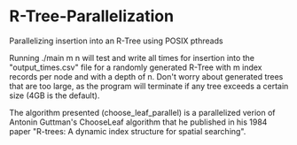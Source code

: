 # R-Tree-Parallelization
Parallelizing insertion into an R-Tree using POSIX pthreads

Running ./main m n will test and write all times for insertion into the "output_times.csv" file for a randomly generated R-Tree with m index records per node and with a depth of n. Don't worry about generated trees that are too large, as the program will terminate if any tree exceeds a certain size (4GB is the default).

The algorithm presented (choose_leaf_parallel) is a parallelized verion of Antonin Guttman's ChooseLeaf algorithm that he published in his 1984 paper "R-trees: A dynamic index structure for spatial searching".
